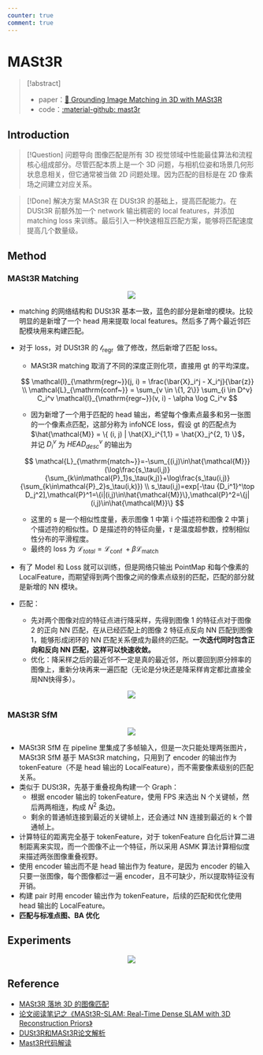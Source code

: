 ```yaml
---
counter: true
comment: true
---
```


# MASt3R

> [!abstract]
> - paper：[:book: Grounding Image Matching in 3D with MASt3R](https://arxiv.org/abs/2406.09756)
> - code：[:material-github: mast3r](https://github.com/naver/mast3r)

## Introduction

> [!Question] 问题导向
> 图像匹配是所有 3D 视觉领域中性能最佳算法和流程核心组成部分。尽管匹配本质上是一个 3D 问题，与相机位姿和场景几何形状息息相关，但它通常被当做 2D 问题处理。因为匹配的目标是在 2D 像素场之间建立对应关系。

> [!Done] 解决方案
> MASt3R 在 DUSt3R 的基础上，提高匹配能力。在 DUSt3R 前额外加一个 network 输出稠密的 local features，并添加 matching loss 来训练。最后引入一种快速相互匹配方案，能够将匹配速度提高几个数量级。

## Method

### MASt3R Matching

<center><img src="https://cdn.jsdelivr.net/gh/jujimeizuo/note@gh-pages/assets/images/cv/slam/mast3r-1.png"></center>

- matching 的网络结构和 DUSt3R 基本一致，蓝色的部分是新增的模块。比较明显的是新增了一个 head 用来提取 local features。然后多了两个最近邻匹配模块用来构建匹配。
- 对于 loss，对 DUSt3R 的 $\mathcal{l}_{\mathrm{regr~}}$ 做了修改，然后新增了匹配 loss。
    - MASt3R matching 取消了不同的深度正则化项，直接用 gt 的平均深度。

    $$
    \mathcal{l}_{\mathrm{regr~}}(j, i) = \frac{\bar{X}_i^j - X_i^j}{\bar{z}} \\
    \mathcal{L}_{\mathrm{conf~}} = \sum_{v \in \{1, 2\}} \sum_{i \in D^v} C_i^v \mathcal{l}_{\mathrm{regr~}}(v, i) - \alpha \log C_i^v
    $$

    - 因为新增了一个用于匹配的 head 输出，希望每个像素点最多和另一张图的一个像素点匹配，这部分称为 infoNCE loss，假设 gt 的匹配点为 $\hat{\mathcal{M}} = \{ (i, j) | \hat{X}_i^{1,1} = \hat{X}_j^{2, 1} \}$，并记 $D_i^v$ 为 $HEAD_{desc}^v$ 的输出为

    $$
    \mathcal{L}_{\mathrm{match~}}=-\sum_{(i,j)\in\hat{\mathcal{M}}}(\log\frac{s_\tau(i,j)}{\sum_{k\in\mathcal{P}_1}s_\tau(k,j)}+\log\frac{s_\tau(i,j)}{\sum_{k\in\mathcal{P}_2}s_\tau(i,k)}) \\
    s_\tau(i,j)=exp[-\tau {D_i^1}^\top D_j^2],\mathcal{P}^1=\{i|(i,j)\in\hat{\mathcal{M}}\},\mathcal{P}^2=\{j|(i,j)\in\hat{\mathcal{M}}\}
    $$

    - 这里的 s 是一个相似性度量，表示图像 1 中第 i 个描述符和图像 2 中第 j 个描述符的相似性。D 是描述符的特征向量，$\tau$ 是温度超参数，控制相似性分布的平滑程度。
    - 最终的 loss 为 $\mathcal{L}_{total} = \mathcal{L}_{\mathrm{conf~}} + \beta \mathcal{L}_{\mathrm{match~}}$
- 有了 Model 和 Loss 就可以训练，但是网络只输出 PointMap 和每个像素的 LocalFeature，而期望得到两个图像之间的像素点级别的匹配，匹配的部分就是新增的 NN 模块。
- 匹配：
    - 先对两个图像对应的特征点进行降采样，先得到图像 1 的特征点对于图像 2 的正向 NN 匹配，在从已经匹配上的图像 2 特征点反向 NN 匹配到图像 1，能够形成闭环的 NN 匹配关系便成为最终的匹配。**一次迭代同时包含正向和反向 NN 匹配，这样可以快速收敛。**
    - 优化：降采样之后的最近邻不一定是真的最近邻，所以要回到原分辨率的图像上，重新分块再来一遍匹配（无论是分块还是降采样肯定都比直接全局NN快得多）。

<center><img src="https://cdn.jsdelivr.net/gh/jujimeizuo/note@gh-pages/assets/images/cv/slam/mast3r-2.png"></center>

### MASt3R SfM

<center><img src="https://cdn.jsdelivr.net/gh/jujimeizuo/note@gh-pages/assets/images/cv/slam/mast3r-3.png"></center>

- MASt3R SfM 在 pipeline 里集成了多帧输入，但是一次只能处理两张图片，MASt3R SfM 基于 MASt3R matching，只用到了 encoder 的输出作为 tokenFeature（不是 head 输出的 LocalFeature），而不需要像素级别的匹配关系。
- 类似于 DUSt3R，先基于重叠视角构建一个 Graph：
    - 根据 encoder 输出的 tokenFeature，使用 FPS 来选出 N 个关键帧，然后两两相连，构成 $N^2$ 条边。
    - 剩余的普通帧连接到最近的关键帧上，还会通过 NN 连接到最近的 k 个普通帧上。
- 计算特征的距离完全基于 tokenFeature，对于 tokenFeature 白化后计算二进制距离来实现，而一个图像不止一个特征，所以采用 ASMK 算法计算相似度来描述两张图像重叠视野。
- 使用 encoder 输出而不是 head 输出作为 feature，是因为 encoder 的输入只要一张图像，每个图像都过一遍 encoder，且不可缺少，所以提取特征没有开销。
- 构建 pair 时用 encoder 输出作为 tokenFeature，后续的匹配和优化使用 head 输出的 LocalFeature。
- **匹配与标准点图、BA 优化**

## Experiments

<center><img src="https://cdn.jsdelivr.net/gh/jujimeizuo/note@gh-pages/assets/images/cv/slam/mast3r-3.png"></center>

## Reference

- [MASt3R 落地 3D 的图像匹配](https://blog.csdn.net/yorkhunter/article/details/141274989)
- [论文阅读笔记之《MASt3R-SLAM: Real-Time Dense SLAM with 3D Reconstruction Priors》](https://kwanwaipang.github.io/File/Blogs/Poster/MASt3R-SLAM.html#dust3r:-geometric-3d-vision-made-easy)
- [DUSt3R和MASt3R论文解析](https://zhuanlan.zhihu.com/p/28169401009)
- [Mast3R代码解读](https://blog.csdn.net/xxxrc5/article/details/144712597)